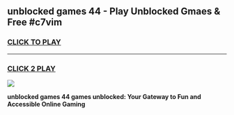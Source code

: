 
## unblocked games 44 - Play Unblocked Gmaes & Free #c7vim
<h3>
<a href="https://news.freeplayer.one?title=unblocked_games_44&ref=03M">CLICK TO PLAY</a></h3>
<hr>

<h3>
<a href="https://news.freeplayer.one?title=unblocked_games_44&ref=03M">CLICK 2 PLAY</a>
  
</h3>

<a href="https://news.freeplayer.one?title=unblocked_games_44&ref=03M"><img src="https://clearcache.store/games.png"></a>


**unblocked games 44 games unblocked: Your Gateway to Fun and Accessible Online Gaming**
